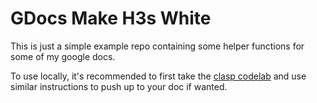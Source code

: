 # GDocs Make H3s White
This is just a simple example repo containing some helper functions for some of my google docs. 

To use locally, it's recommended to first take the [clasp codelab](https://codelabs.developers.google.com/codelabs/clasp/#0) 
and use similar instructions to push up to your doc if wanted.